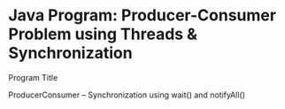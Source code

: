# Java Program: Producer-Consumer Problem using Threads & Synchronization

Program Title

ProducerConsumer – Synchronization using wait() and notifyAll()